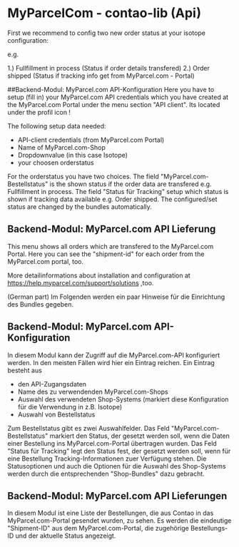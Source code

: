 # MyParcelCom - contao-lib (Api)

First we recommend to config two new order status at your isotope configuration:

e.g.

1.) Fullfillment in process (Status if order details transfered)
2.) Order shipped (Status if tracking info get from MyParcel.com - Portal)


##Backend-Modul: MyParcel.com API-Konfiguration
Here you have to setup (fill in) your MyParcel.com API credentials which you have created at the MyParcel.com Portal under the menu section "API client". Its located under the profil icon !

The following setup data needed:

- API-client credentials (from MyParcel.com Portal)
- Name of MyParcel.com-Shop
- Dropdownvalue (in this case Isotope)
- your choosen orderstatus

For the orderstatus you have two choices. The field "MyParcel.com-Bestellstatus" is the shown status if the order data are transfered e.g. Fullfillment in process.
The field "Status für Tracking" setup which status is shown if tracking data available e.g. Order shipped.
The configured/set status are changed by the bundles automatically.

## Backend-Modul: MyParcel.com API Lieferung
This menu shows all orders which are transfered to the MyParcel.com Portal. Here you can see the "shipment-id" for each order from the MyParcel.com portal, too.

More detailinformations about installation and configuration at https://help.myparcel.com/support/solutions ,too.


(German part)
Im Folgenden werden ein paar Hinweise für die Einrichtung des Bundles gegeben.
## Backend-Modul: MyParcel.com API-Konfiguration
In diesem Modul kann der Zugriff auf die MyParcel.com-API konfiguriert werden.
In den meisten Fällen wird hier ein Eintrag reichen. Ein Eintrag besteht aus
- den API-Zugangsdaten
- Name des zu verwendenden MyParcel.com-Shops
- Auswahl des verwendeten Shop-Systems (markiert diese Konfiguration für die Verwendung in z.B. Isotope)
- Auswahl von Bestellstatus

Zum Bestellstatus gibt es zwei Auswahlfelder. Das Feld "MyParcel.com-Bestellstatus" markiert den Status, der gesetzt
werden soll, wenn die Daten einer Bestellung ins MyParcel.com-Portal übertragen wurden. Das Feld "Status für Tracking" 
legt den Status fest, der gesetzt werden soll, wenn für eine Bestellung Tracking-Informationen zuer Verfügung stehen.
Die Statusoptionen und auch die Optionen für die Auswahl des Shop-Systems werden durch die
entsprechenden "Shop-Bundles" dazu gebracht.

## Backend-Modul: MyParcel.com API Lieferungen
In diesem Modul ist eine Liste der Bestellungen, die aus Contao in das MyParcel.com-Portal
gesendet wurden, zu sehen. Es werden die eindeutige "Shipment-ID" aus dem MyParcel.com-Portal,
die zugehörige Bestellungs-ID und der aktuelle Status angezeigt.

